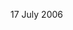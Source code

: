 <Token xmlns:xlink="http://www.w3.org/1999/xlink"><legacyBold xmlns="http://ddue.schemas.microsoft.com/authoring/2003/5">17 July 2006</legacyBold></Token>
